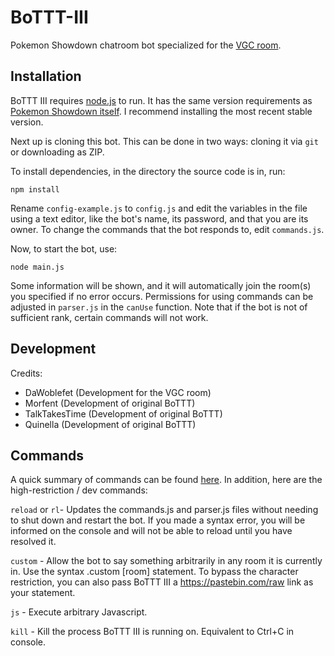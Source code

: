 # BoTTT-III
Pokemon Showdown chatroom bot specialized for the [VGC room](https://play.pokemonshowdown.com/vgc).

Installation
------------

BoTTT III requires [node.js](http://nodejs.org/) to run. It has the same version requirements as [Pokemon Showdown itself](https://github.com/Zarel/Pokemon-Showdown). I recommend installing the most recent stable version.

Next up is cloning this bot. This can be done in two ways: cloning it via `git` or downloading as ZIP.

To install dependencies, in the directory the source code is in, run:

    npm install

Rename `config-example.js` to `config.js` and edit the variables in the file using a text editor, like the bot's name, its password, and that you are its owner. To change the commands that the bot responds to, edit `commands.js`.

Now, to start the bot, use:

    node main.js

Some information will be shown, and it will automatically join the room(s) you specified if no error occurs. Permissions for using commands can be adjusted in ``parser.js`` in the ``canUse`` function. Note that if the bot is not of sufficient rank, certain commands will not work.

Development
-----------

Credits:
 - DaWoblefet (Development for the VGC room)
 - Morfent (Development of original BoTTT)
 - TalkTakesTime (Development of original BoTTT)
 - Quinella (Development of original BoTTT)
 
Commands
-----------
A quick summary of commands can be found [here](https://pastebin.com/5GLxEt4P). In addition, here are the high-restriction / dev commands:

`reload` or `rl`- Updates the commands.js and parser.js files without needing to shut down and restart the bot. If you made a syntax error, you will be informed on the console and will not be able to reload until you have resolved it.

`custom` - Allow the bot to say something arbitrarily in any room it is currently in. Use the syntax .custom [room] statement. To bypass the character restriction, you can also pass BoTTT III a https://pastebin.com/raw link as your statement.

`js` - Execute arbitrary Javascript.

`kill` - Kill the process BoTTT III is running on. Equivalent to Ctrl+C in console.